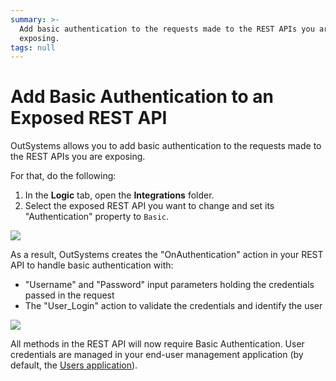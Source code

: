 ```yaml
---
summary: >-
  Add basic authentication to the requests made to the REST APIs you are
  exposing.
tags: null
---
```


# Add Basic Authentication to an Exposed REST API

OutSystems allows you to add basic authentication to the requests made to the REST APIs you are exposing.

For that, do the following:

1. In the **Logic** tab, open the **Integrations** folder.
2. Select the exposed REST API you want to change and set its "Authentication" property to `Basic`.

![](../../../../.gitbook/assets/ss-rest-authentication-options.png)

As a result, OutSystems creates the "OnAuthentication" action in your REST API to handle basic authentication with:

* "Username" and "Password" input parameters holding the credentials passed in the request
* The "User\_Login" action to validate the credentials and identify the user

![](../../../../.gitbook/assets/ss-rest-onauthentication-basic-flow.png)

All methods in the REST API will now require Basic Authentication. User credentials are managed in your end-user management application \(by default, the [Users application](../../../develop/security/end-user-manage/accessing-users.md)\).

